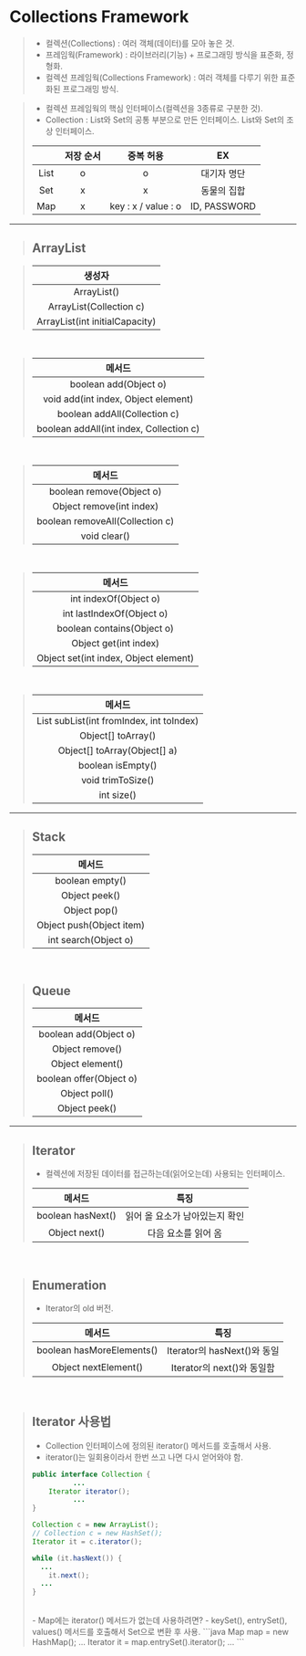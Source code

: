 # Collections Framework

> - 컬렉션(Collections) : 여러 객체(데이터)를 모아 놓은 것.
> - 프레임웍(Framework) : 라이브러리(기능) + 프로그래밍 방식을 표준화, 정형화.
> - 컬렉션 프레임웍(Collections Framework) : 여러 객체를 다루기 위한 표준화된 프로그래밍 방식.

> - 컬렉션 프레임웍의 핵심 인터페이스(컬렉션을 3종류로 구분한 것).
> - Collection : List와 Set의 공통 부분으로 만든 인터페이스. List와 Set의 조상 인터페이스.
>
> |   | 저장 순서 | 중복 허용 | EX |
> |:---:|:---:|:---:|:---:|
> | List | o | o | 대기자 명단 |
> | Set | x | x | 동물의 집합 |
> | Map | x | key : x / value : o | ID, PASSWORD |

___

> ## ArrayList

> | 생성자 |
> |:----:|
> | ArrayList() |
> | ArrayList(Collection c) |
> | ArrayList(int initialCapacity) |

<br>

> | 메서드 |
> |:----:|
> | boolean add(Object o) |
> | void add(int index, Object element) |
> | boolean addAll(Collection c) |
> | boolean addAll(int index, Collection c) |

<br>

> | 메서드 |
> |:----:|
> | boolean remove(Object o) |
> | Object remove(int index) |
> | boolean removeAll(Collection c) |
> | void clear() |

<br>

> | 메서드 |
> |:----:|
> | int indexOf(Object o) |
> | int lastIndexOf(Object o) |
> | boolean contains(Object o) |
> | Object get(int index) |
> | Object set(int index, Object element) |

<br>

> | 메서드 |
> |:----:|
> | List subList(int fromIndex, int toIndex) |
> | Object[] toArray() |
> | Object[] toArray(Object[] a) |
> | boolean isEmpty() |
> | void trimToSize() |
> | int size() |

___

> ## Stack
> 
> | 메서드 |
> |:----:|
> | boolean empty() |
> | Object peek() |
> | Object pop() |
> | Object push(Object item) |
> | int search(Object o) |

<br>

> ## Queue
> 
> | 메서드 |
> |:----:|
> | boolean add(Object o) |
> | Object remove() |
> | Object element() |
> | boolean offer(Object o) |
> | Object poll() |
> | Object peek() |

___

> ## Iterator
> - 컬렉션에 저장된 데이터를 접근하는데(읽어오는데) 사용되는 인터페이스.
> 
> | 메서드 | 특징 |
> |:----:|:----:|
> | boolean hasNext() | 읽어 올 요소가 남아있는지 확인 |
> | Object next() | 다음 요소를 읽어 옴 |

<br>

> ## Enumeration
> - Iterator의 old 버전.
> 
> | 메서드 | 특징 |
> |:----:|:----:|
> | boolean hasMoreElements() | Iterator의 hasNext()와 동일 |
> | Object nextElement() | Iterator의 next()와 동일함 |

<br>

> ## Iterator 사용법
> - Collection 인터페이스에 정의된 iterator() 메서드를 호출해서 사용.
> - iterator()는 일회용이라서 한번 쓰고 나면 다시 얻어와야 함.
> 
> ```java
> public interface Collection {
>           ...
>     Iterator iterator();
>           ...
> }
> ```
> 
> ```java
> Collection c = new ArrayList();
> // Collection c = new HashSet();
> Iterator it = c.iterator();
> 
> while (it.hasNext()) {
>	...
>	  it.next();
>   ...
> }
> ```
> <br>
> - Map에는 iterator() 메서드가 없는데 사용하려면?
> - keySet(), entrySet(), values() 메서드를 호출해서 Set으로 변환 후 사용.
> ```java
> Map map = new HashMap();
>   ...
>	Iterator it = map.entrySet().iterator();
>   ...
> ```
